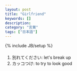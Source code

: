 ```yaml
---
layout: post
title: "Girlfriend"
keywords: []
description: 
category: "言葉"
tags: ["日本語"]
---
```

{% include JB/setup %}


####
1. 別れてください: let's break up
2. カッコつけ: to try to look good
